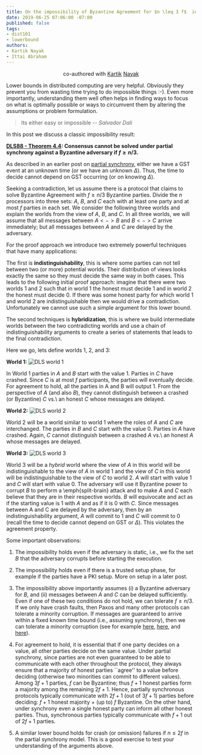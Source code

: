 ```yaml
---
title: On the impossibility of Byzantine Agreement for $n \leq 3 f$  in Partial synchrony
date: 2019-06-25 07:06:00 -07:00
published: false
tags:
- dist101
- lowerbound
authors:
- Kartik Nayak
- Ittai Abraham
---
```


<p align="center">
  co-authored with <a href="https://users.cs.duke.edu/~kartik">Kartik</a> <a href="https://twitter.com/kartik1507">Nayak</a>
</p>


Lower bounds in distributed computing are very helpful. Obviously they prevent you from wasting time trying to do impossible things :-). Even more importantly, understanding them well often helps in finding ways to focus on what is optimally possible or ways to circumvent them by altering the assumptions or problem formulation.


> Its either easy or impossible
> -- <cite>Salvador Dali</cite>

In this post we discuss a classic impossibility result:

**[DLS88 - Theorem 4.4](https://groups.csail.mit.edu/tds/papers/Lynch/jacm88.pdf):  Consensus cannot be solved under partial synchrony against a Byzantine adversary if $f \geq n/3$.**


As described in an earlier post on [partial synchrony](https://ittaiab.github.io/2019-06-01-2019-5-31-models/), either we have a GST event at an unknown time (or we have an unknown $\Delta$). Thus, the time to decide cannot depend on GST occurring  (or on knowing $\Delta$). 

Seeking a contradiction, let us assume there is a protocol that claims to solve Byzantine Agreement with $f \geq n/3$ Byzantine parties. Divide the $n$ processors into three sets: $A$, $B$, and $C$ each with at least one party and at most $f$ parties in each set. We consider the following three worlds and explain the worlds from the view of $A$, $B$, and $C$. In all three worlds, we will assume that all messages between $A <-> B$ and $B <-> C$ arrive immediately; but all messages between $A$ and $C$ are delayed by the adversary.

For the proof approach we introduce two extremely powerful techniques that have many applications: 

The first is **indistinguishability**, this is where some parties can not tell between two (or more) potential worlds. Their distribution of views looks exactly the same so they must decide the same way in both cases. This leads to the following initial proof approach: imagine that there were two worlds 1 and 2 such that in world 1 the honest must decide 1 and in world 2 the honest must decide 0. If there was some honest party for which world 1 and world 2 are indistinguishable then we would drive a contradiction.  Unfortunately we cannot use such a simple argument for this lower bound.

The second techniques is **hybridization**,  this is where we build intermediate worlds between the two contradicting worlds and use a chain of indistinguishability arguments to create a series of statements that leads to the final contradiction. 

Here we go, lets define worlds 1, 2, and 3:

**World 1:**
![DLS world 1](/uploads/dls-world1.jpg)

In World 1 parties in $A$ and $B$ start with the value 1. Parties in $C$ have crashed. Since $C$ is at most $f$ participants, the parties will eventually decide. For agreement to hold, all the parties in A and B will output 1. From the perspective of $A$ (and also $B$), they cannot distinguish between a crashed (or Byzantine) $C$ vs.\ an honest $C$ whose messages are delayed.

**World 2:**
![DLS world 2](/uploads/dls-world2.jpg)

World 2 will be a world similar to world 1 where the roles of $A$ and $C$ are interchanged. The parties in $B$ and $C$  start with the value 0.  Parties in $A$ have crashed. Again, $C$ cannot distinguish between a crashed $A$ vs.\ an honest $A$ whose messages are delayed.


**World 3:**
![DLS world 3](/uploads/dls-world3.jpg)

World 3 will be a *hybrid* world where the view of $A$ in this world will be indistinguishable to the view of $A$ in world 1 and the view of $C$ in this world will be indistinguishable to the view of $C$ to world 2. $A$ will start with value 1 and $C$ will start with value 0. The adversary will use it Byzantine power to corrupt $B$ to perform a \emph{split-brain} attack  and to make $A$ and $C$ each believe that they are in their respective worlds. $B$ will equivocate and act as if the starting value is 1 with $A$ and as if it is 0 with $C$. Since messages between A and C are delayed by the adversary, then by an indistinguishability argument, $A$ will commit to 1 and $C$ will commit to 0 (recall the time to decide cannot depend on GST or $\Delta$). This violates the agreement property.


Some important observations:
1. The impossibility holds even if the adversary is static, i.e., we fix the set $B$ that the adversary corrupts before starting the execution.
    
2. The impossibility holds even if there is a trusted setup phase, for example if the parties have a PKI setup. More on setup in a later post.
    
3. The impossibility above importantly assumes (i) a Byzantine adversary for $B$, and (ii) messages between $A$ and $C$ can be delayed sufficiently. Even if one of these two conditions do not hold, we can tolerate $f \geq n/3$. If we only have crash faults, then Paxos and many other protocols can tolerate a minority corruption. If messages are guaranteed to arrive within a fixed known time bound (i.e., assuming synchrony), then we can tolerate a minority corruption (see for example [here](https://eprint.iacr.org/2006/065.pdf), [here](https://eprint.iacr.org/2018/1028.pdf), and [here](https://eprint.iacr.org/2019/270.pdf)).

4. For agreement to hold, it is essential that if one party decides on a value, all other parties decide on the same value. Under partial synchrony, since parties are not even guaranteed to be able to communicate with each other throughout the protocol, they always ensure that a majority of honest parties ``agree'' to a value before deciding (otherwise two minorities can commit to different values). Among $3f+1$ parties, $f$ can be Byzantine; thus $f+1$ honest parties form a majority among the remaining $2f+1$. Hence, partially synchronous protocols typically communicate with $2f+1$ (out of $3f+1$) parties before deciding: $f+1$ honest majority + (up to) $f$ Byzantine. 
On the other hand, under synchrony even a single honest party can inform all other honest parties. Thus, synchronous parties typically communicate with $f+1$ out of $2f+1$ parties.
    
6. A similar lower bound holds for crash (or omission) failures if $n \leq 2f$ in the partial synchrony model. This is a good exercise to test your understanding of the arguments above.



